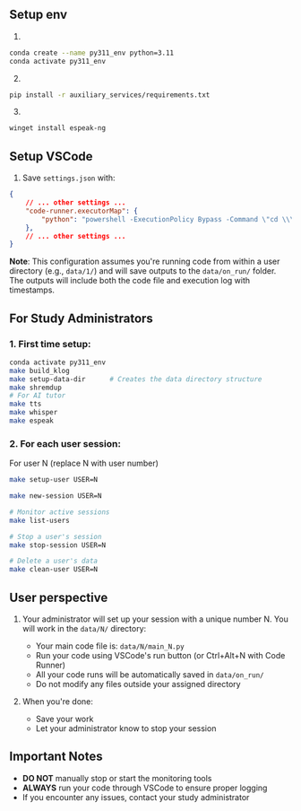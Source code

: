 ## Setup env
1.
```bash
conda create --name py311_env python=3.11
conda activate py311_env
```

2.
```bash
pip install -r auxiliary_services/requirements.txt
```

3.
```bash
winget install espeak-ng
```

## Setup VSCode

1. Save `settings.json` with:
```json
{
    // ... other settings ...
    "code-runner.executorMap": {
        "python": "powershell -ExecutionPolicy Bypass -Command \"cd \\\"$dirWithoutTrailingSlash\\\"; $filename=\\\"$fileNameWithoutExt\\\"; $timestamp=Get-Date -Format yyyyMMdd_HHmmss; New-Item -ItemType Directory -Force -Path ../on_run; Copy-Item \\\"$fileName\\\" -Destination \\\"../on_run/${timestamp}_${filename}_on_run.py\\\"; python \\\"$fileName\\\" 2>&1 | Tee-Object -FilePath \\\"../on_run/${timestamp}_${filename}_on_run.log\\\"\""
    },
    // ... other settings ...
}
```

**Note**: This configuration assumes you're running code from within a user directory (e.g., `data/1/`) and will save outputs to the `data/on_run/` folder. The outputs will include both the code file and execution log with timestamps.

## For Study Administrators

### 1. First time setup:
```bash
conda activate py311_env
make build_klog
make setup-data-dir      # Creates the data directory structure
make shremdup
# For AI tutor
make tts
make whisper
make espeak
```

### 2. For each user session:

For user N (replace N with user number)

```bash
make setup-user USER=N
```

```bash
make new-session USER=N

# Monitor active sessions
make list-users

# Stop a user's session
make stop-session USER=N

# Delete a user's data
make clean-user USER=N
```

## User perspective

1. Your administrator will set up your session with a unique number N. You will work in the `data/N/` directory:
   - Your main code file is: `data/N/main_N.py`
   - Run your code using VSCode's run button (or Ctrl+Alt+N with Code Runner)
   - All your code runs will be automatically saved in `data/on_run/`
   - Do not modify any files outside your assigned directory

2. When you're done:
   - Save your work
   - Let your administrator know to stop your session

## Important Notes

- **DO NOT** manually stop or start the monitoring tools
- **ALWAYS** run your code through VSCode to ensure proper logging
- If you encounter any issues, contact your study administrator
